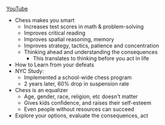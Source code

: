 [YouTube](https://www.youtube.com/watch?app=desktop&v=A3yDvM8aplY)

- Chess makes you smart
	- Increases test scores in math & problem-solving
	- Improves critical reading
	- Improves spatial reasoning, memory
	- Improves strategy, tactics, patience and concentration
	- Thinking ahead and understanding the consequences
		- This translates to thinking before you act in life
- How to Learn from your defeats
- NYC Study:
	- Implemented a school-wide chess program
	- 2 years later, 60% drop in suspension rate
- Chess is an equalizer
	- Age, gender, race, religion, etc doesn't matter
	- Gives kids confidence, and raises their self-esteem
	- Even people without resources can succeed
- Explore your options, evaluate the consequences, act